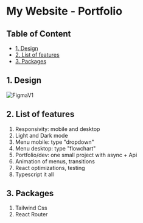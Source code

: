 # My Website - Portfolio <!-- omit in toc -->

## Table of Content <!-- omit in toc -->
- [1. Design](#1-design)
- [2. List of features](#2-list-of-features)
- [3. Packages](#3-packages)

## 1. Design

![FigmaV1](https://i.ibb.co/8gjSPJb/Home.png)

## 2. List of features

1. Responsivity: mobile and desktop
2. Light and Dark mode
3. Menu mobile: type "dropdown"
4. Menu desktop: type "flowchart"
5. Portfolio/dev: one small project with async + Api
6. Animation of menus, transitions
7. React optimizations, testing
8. Typescript it all

## 3. Packages

1. Tailwind Css
2. React Router